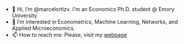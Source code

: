 - 👋 Hi, I’m @marcelortizv. I'm an Economics Ph.D. student @ Emory University 
- 👀 I’m interested in Econometrics, Machine Learning, Networks, and Applied Microeconomics. 
- 📫 How to reach me: Please, visit my [webpage](https://marcelortizv.github.io/)

<!---
marcelortizv/marcelortizv is a ✨ special ✨ repository because its `README.md` (this file) appears on your GitHub profile.
You can click the Preview link to take a look at your changes.
--->
